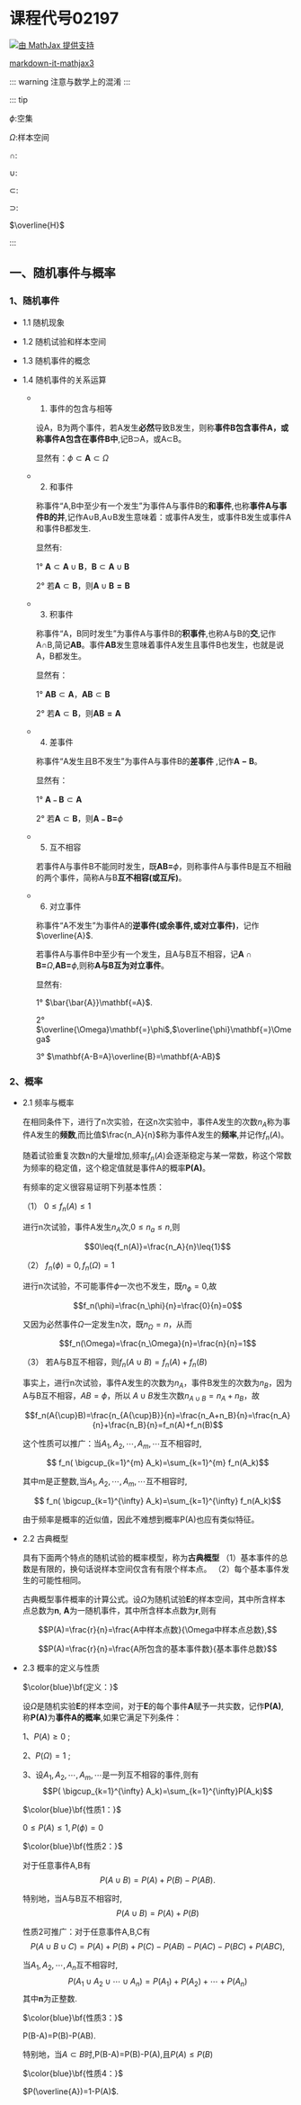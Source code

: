 # 课程代号02197

<a href="https://www.mathjax.org">
    <img title="由 MathJax 提供支持"
    src="https://www.mathjax.org/badge/mj_logo.png"
    border="0" alt="由 MathJax 提供支持" />
</a>

[markdown-it-mathjax3](https://github.com/nzt/markdown-it-mathjax3)

::: warning
注意与数学上的混淆
:::

::: tip

$\phi$:空集

$\Omega$:样本空间

$\cap$:

$\cup$:

$\subset$:

$\supset$:

$\overline{H}$

:::

## 一、随机事件与概率

### 1、随机事件

- 1.1 随机现象

- 1.2 随机试验和样本空间

- 1.3 随机事件的概念

- 1.4 随机事件的关系运算

  - 1. 事件的包含与相等

    设A，B为两个事件，若A发生**必然**导致B发生，则称**事件B包含事件A，或称事件A包含在事件B中**,记B$\supset$A，或A$\subset$B。

    显然有：$\phi\subset\mathbf{A}\subset\Omega$

  - 2. 和事件

    称事件“A,B中至少有一个发生”为事件A与事件B的**和事件**,也称**事件A与事件B的并**,记作A$\cup$B,A$\cup$B发生意味着：或事件A发生，或事件B发生或事件A和事件B都发生.

    显然有:

    1°  $\mathbf{A}\subset\mathbf{A}\cup\mathbf{B}$，$\mathbf{B}\subset\mathbf{A}\cup\mathbf{B}$

    2°  若$\mathbf{A}\subset\mathbf{B}$，则$\mathbf{A}\cup\mathbf{B=B}$

  - 3. 积事件

    称事件“A，B同时发生”为事件A与事件B的**积事件**,也称A与B的**交**,记作A$\cap$B,简记$\mathbf{AB}$。事件$\mathbf{AB}$发生意味着事件A发生且事件B也发生，也就是说A，B都发生。

    显然有：

    1°  $\mathbf{AB}\subset\mathbf{A}$，$\mathbf{AB}\subset\mathbf{B}$

    2°  若$\mathbf{A}\subset\mathbf{B}$，则$\mathbf{AB=A}$

  - 4. 差事件

    称事件“A发生且B不发生”为事件A与事件B的**差事件** ,记作$\mathbf{A-B}$。

    显然有：

    1°  $\mathbf{A﹣B}\subset\mathbf{A}$

    2°  若$\mathbf{A}\subset\mathbf{B}$，则$\mathbf{A﹣B=}\phi$

  - 5. 互不相容

    若事件A与事件B不能同时发生，既$\mathbf{AB=}\phi$，则称事件A与事件B是互不相融的两个事件，简称A与B**互不相容(或互斥)**。

  - 6. 对立事件

    称事件“A不发生”为事件A的**逆事件(或余事件,或对立事件)**，记作$\overline{A}$.

    若事件A与事件B中至少有一个发生，且A与B互不相容，记$\mathbf{A}\cap\mathbf{B=}\Omega$,$\mathbf{AB=}\phi$,则称**A与B互为对立事件**。

    显然有:

    1° $\bar{\bar{A}}\mathbf{=A}$.

    2° $\overline{\Omega}\mathbf{=}\phi$,$\overline{\phi}\mathbf{=}\Omega$

    3° $\mathbf{A-B=A}\overline{B}=\mathbf{A-AB}$

### 2、概率

- 2.1 频率与概率

  在相同条件下，进行了n次实验，在这n次实验中，事件A发生的次数$n_A$称为事件A发生的**频数**,而比值$\frac{n_A}{n}$称为事件A发生的**频率**,并记作$f_n(A)$。

  随着试验重复次数n的大量增加,频率$f_n(A)$会逐渐稳定与某一常数，称这个常数为频率的稳定值，这个稳定值就是事件A的概率**P(A)**。

  有频率的定义很容易证明下列基本性质：

  （1） $0\leq{f_n(A)}\leq{1}$

  进行n次试验，事件A发生$n_A$次,$0\leq{n_a}\leq{n}$,则
  
  $$0\leq{f_n(A)}=\frac{n_A}{n}\leq{1}$$

  （2） $f_n(\phi)=0,f_n(\Omega)=1$

  进行n次试验，不可能事件$\phi$一次也不发生，既$n_\phi=0$,故
  
  $$f_n(\phi)=\frac{n_\phi}{n}=\frac{0}{n}=0$$

  又因为必然事件$\Omega$一定发生n次，既$n_\Omega=n$，从而
  
  $$f_n(\Omega)=\frac{n_\Omega}{n}=\frac{n}{n}=1$$

  （3） 若A与B互不相容，则$f_n(A{\cup}B)=f_n(A)+f_n(B)$

  事实上，进行n次试验，事件A发生的次数为$n_A$，事件B发生的次数为$n_B$，因为A与B互不相容，$AB=\phi$，所以
  $A{\cup}B$发生次数$n_{A{\cup}B}=n_A+n_B$，故
  
  $$f_n(A{\cup}B)=\frac{n_{A{\cup}B}}{n}=\frac{n_A+n_B}{n}=\frac{n_A}{n}+\frac{n_B}{n}=f_n(A)+f_n(B)$$

  这个性质可以推广：当$A_1,A_2,\cdots,A_m,\cdots$互不相容时,
  
  $$ f_n( \bigcup_{k=1}^{m} A_k)=\sum_{k=1}^{m} f_n(A_k)$$

  其中m是正整数,当$A_1,A_2,\cdots,A_m,\cdots$互不相容时,

  $$ f_n( \bigcup_{k=1}^{\infty} A_k)=\sum_{k=1}^{\infty} f_n(A_k)$$

  由于频率是概率的近似值，因此不难想到概率P(A)也应有类似特征。

- 2.2 古典概型

  具有下面两个特点的随机试验的概率模型，称为**古典概型**
  （1）基本事件的总数是有限的，换句话说样本空间仅含有有限个样本点。
  （2）每个基本事件发生的可能性相同。

  古典概型事件概率的计算公式。设$\Omega$为随机试验$\mathbf{E}$的样本空间，其中所含样本点总数为$\mathbf{n}$,
  $\mathbf{A}$为一随机事件，其中所含样本点数为$\mathbf{r}$,则有

  $$P(A)=\frac{r}{n}=\frac{A中样本点数}{\Omega中样本点总数},$$

  $$P(A)=\frac{r}{n}=\frac{A所包含的基本事件数}{基本事件总数}$$

- 2.3 概率的定义与性质

  $\color{blue}\bf{定义：}$
  
  设$\Omega$是随机实验$\mathbf{E}$的样本空间，对于$\mathbf{E}$的每个事件$\mathbf{A}$赋予一共实数，记作$\mathbf{P(A)}$,
  称$\mathbf{P(A)}$为**事件A的概率**,如果它满足下列条件：

  1、$P(A)\geq 0$ ;

  2、$P(\Omega)=1$ ;

  3、设$A_1,A_2,\cdots,A_m,\cdots$是一列互不相容的事件,则有
  $$P( \bigcup_{k=1}^{\infty} A_k)=\sum_{k=1}^{\infty}P(A_k)$$

  $\color{blue}\bf{性质1：}$

  $0\leq P(A)\leq 1,P(\phi)=0$

  $\color{blue}\bf{性质2：}$
  
  对于任意事件A,B有
  $$P(A\cup B)=P(A)+P(B)-P(AB).$$

  特别地，当A与B互不相容时,
  $$P(A\cup B)=P(A)+P(B)$$

  性质2可推广：对于任意事件A,B,C有
  $$P(A\cup B\cup C)=P(A)+P(B)+P(C)-P(AB)-P(AC)-P(BC)+P(ABC),$$

  当$A_1,A_2,\cdots,A_n$互不相容时,
  $$P(A_1\cup A_2 \cup \cdots\cup A_n)=P(A_1)+P(A_2)+\cdots+P(A_n)$$
  其中$\mathbf{n}$为正整数.

  $\color{blue}\bf{性质3：}$

  P(B-A)=P(B)-P(AB).

  特别地，当$A \subset B$时,P(B-A)=P(B)-P(A),且$P(A)\leq P(B)$

  $\color{blue}\bf{性质4：}$
  
  $P(\overline{A})=1-P(A)$.
  